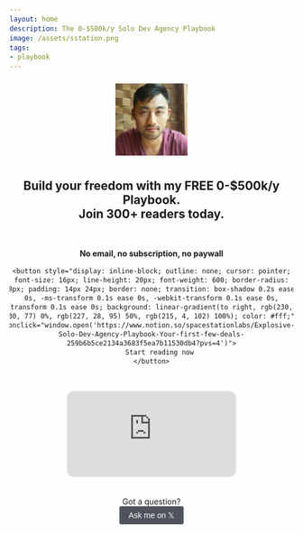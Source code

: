 ```yaml
---
layout: home
description: The 0-$500k/y Solo Dev Agency Playbook
image: /assets/sstation.png
tags:
- playbook
---
```


<div style="display:flex; flex-direction:column; text-align:center; align-items:center; overflow:hidden;">

<span style="width:8rem; border-radius:100%; border-color:#fff; border-style:solid; border-width:8px;">
    <img src="./assets/me_sqr.jpg"/>
</span>

<h2>Build your freedom with my FREE 0-$500k/y Playbook.<br/> <b>Join 300+ readers today</b>.</h2>
<div class="senja-embed" data-id="ebd7d6bc-0bfa-4e63-8f4e-04c79d736f41" data-lazyload="false"></div>
<script async type="text/javascript" src="https://static.senja.io/dist/platform.js"></script>

<div style="display:flex; flex-direction: column; margin-top:2rem">
    <b>No email, no subscription, no paywall</b>

    <button style="display: inline-block; outline: none; cursor: pointer; font-size: 16px; line-height: 20px; font-weight: 600; border-radius: 8px; padding: 14px 24px; border: none; transition: box-shadow 0.2s ease 0s, -ms-transform 0.1s ease 0s, -webkit-transform 0.1s ease 0s, transform 0.1s ease 0s; background: linear-gradient(to right, rgb(230, 30, 77) 0%, rgb(227, 28, 95) 50%, rgb(215, 4, 102) 100%); color: #fff;" onclick="window.open('https://www.notion.so/spacestationlabs/Explosive-Solo-Dev-Agency-Playbook-Your-first-few-deals-259b6b5ce2134a3683f5ea7b11530db4?pvs=4')">
        Start reading now
    </button>
</div>

<div style="margin-top: 2rem;">
    <iframe style="border-radius:12px" src="https://open.spotify.com/embed/show/1un8KcnpsA4KGbS05gNIR2?utm_source=generator" width="100%" height="152" frameBorder="0" allowfullscreen="" allow="autoplay; clipboard-write; encrypted-media; fullscreen; picture-in-picture" loading="lazy"></iframe>
</div>

<div style="display:flex; flex-direction: column; margin-top: 2rem;">
Got a question?
<button onclick="window.open('https://twitter.com/messages/compose?recipient_id=110730211&text=Hey+Paul!+I+am+interested+in+learning+from+you.+How+can+I+get+started?')" style="
                    display: inline-block;
                    outline: none;
                    cursor: pointer;
                    border-radius: 3px;
                    font-size: 14px;
                    font-weight: 500;
                    line-height: 16px;
                    padding: 2px 16px;
                    height: 32px;
                    min-width: 60px;
                    min-height: 32px;
                    border: none;
                    color: #fff;
                    background-color: #4f545c;
                    transition: background-color .17s ease,color .17s ease;">
  Ask me on 𝕏
</button>
</div>

</div>
